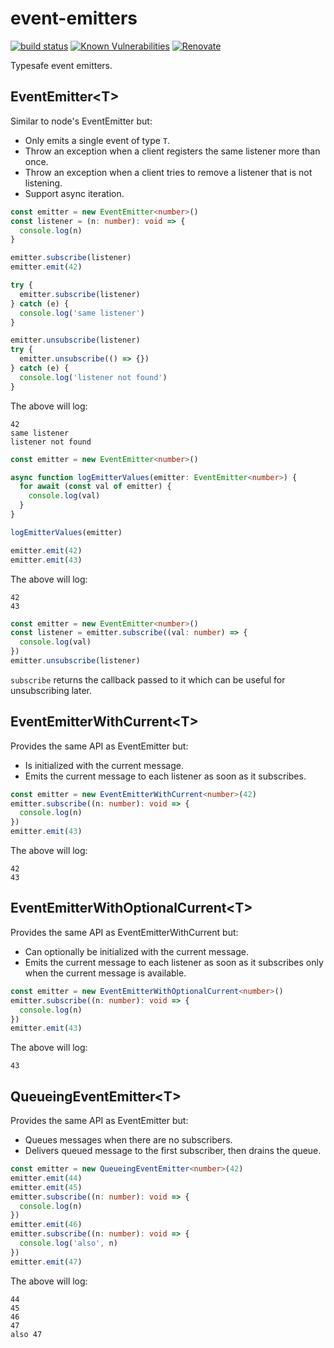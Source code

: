 # event-emitters

[![build status](https://circleci.com/gh/insidewhy/event-emitters.png?style=shield)](https://circleci.com/gh/insidewhy/event-emitters)
[![Known Vulnerabilities](https://snyk.io/test/github/insidewhy/event-emitters/badge.svg)](https://snyk.io/test/github/insidewhy/event-emitters)
[![Renovate](https://img.shields.io/badge/renovate-enabled-brightgreen.svg)](https://renovatebot.com)

Typesafe event emitters.

## EventEmitter&lt;T&gt;

Similar to node's EventEmitter but:

- Only emits a single event of type `T`.
- Throw an exception when a client registers the same listener more than once.
- Throw an exception when a client tries to remove a listener that is not listening.
- Support async iteration.

```typescript
const emitter = new EventEmitter<number>()
const listener = (n: number): void => {
  console.log(n)
}

emitter.subscribe(listener)
emitter.emit(42)

try {
  emitter.subscribe(listener)
} catch (e) {
  console.log('same listener')
}

emitter.unsubscribe(listener)
try {
  emitter.unsubscribe(() => {})
} catch (e) {
  console.log('listener not found')
}
```

The above will log:

```
42
same listener
listener not found
```

```typescript
const emitter = new EventEmitter<number>()

async function logEmitterValues(emitter: EventEmitter<number>) {
  for await (const val of emitter) {
    console.log(val)
  }
}

logEmitterValues(emitter)

emitter.emit(42)
emitter.emit(43)
```

The above will log:

```
42
43
```

```typescript
const emitter = new EventEmitter<number>()
const listener = emitter.subscribe((val: number) => {
  console.log(val)
})
emitter.unsubscribe(listener)
```

`subscribe` returns the callback passed to it which can be useful for unsubscribing later.

## EventEmitterWithCurrent&lt;T&gt;

Provides the same API as EventEmitter but:

- Is initialized with the current message.
- Emits the current message to each listener as soon as it subscribes.

```typescript
const emitter = new EventEmitterWithCurrent<number>(42)
emitter.subscribe((n: number): void => {
  console.log(n)
})
emitter.emit(43)
```

The above will log:

```
42
43
```

## EventEmitterWithOptionalCurrent&lt;T&gt;

Provides the same API as EventEmitterWithCurrent but:

- Can optionally be initialized with the current message.
- Emits the current message to each listener as soon as it subscribes only when the current message is available.

```typescript
const emitter = new EventEmitterWithOptionalCurrent<number>()
emitter.subscribe((n: number): void => {
  console.log(n)
})
emitter.emit(43)
```

The above will log:

```
43
```

## QueueingEventEmitter&lt;T&gt;

Provides the same API as EventEmitter but:

- Queues messages when there are no subscribers.
- Delivers queued message to the first subscriber, then drains the queue.

```typescript
const emitter = new QueueingEventEmitter<number>(42)
emitter.emit(44)
emitter.emit(45)
emitter.subscribe((n: number): void => {
  console.log(n)
})
emitter.emit(46)
emitter.subscribe((n: number): void => {
  console.log('also', n)
})
emitter.emit(47)
```

The above will log:

```
44
45
46
47
also 47
```
